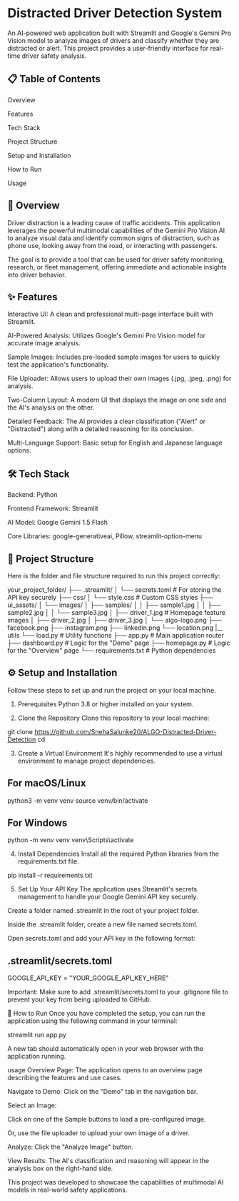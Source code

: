 # Distracted Driver Detection System

An AI-powered web application built with Streamlit and Google's Gemini Pro Vision model to analyze images of drivers and classify whether they are distracted or alert. This project provides a user-friendly interface for real-time driver safety analysis.

## 📋 Table of Contents
Overview

Features

Tech Stack

Project Structure

Setup and Installation

How to Run

Usage

## 🌟 Overview
Driver distraction is a leading cause of traffic accidents. This application leverages the powerful multimodal capabilities of the Gemini Pro Vision AI to analyze visual data and identify common signs of distraction, such as phone use, looking away from the road, or interacting with passengers.

The goal is to provide a tool that can be used for driver safety monitoring, research, or fleet management, offering immediate and actionable insights into driver behavior.

## ✨ Features
Interactive UI: A clean and professional multi-page interface built with Streamlit.

AI-Powered Analysis: Utilizes Google's Gemini Pro Vision model for accurate image analysis.

Sample Images: Includes pre-loaded sample images for users to quickly test the application's functionality.

File Uploader: Allows users to upload their own images (.jpg, .jpeg, .png) for analysis.

Two-Column Layout: A modern UI that displays the image on one side and the AI's analysis on the other.

Detailed Feedback: The AI provides a clear classification ("Alert" or "Distracted") along with a detailed reasoning for its conclusion.

Multi-Language Support: Basic setup for English and Japanese language options.

## 🛠️ Tech Stack
Backend: Python

Frontend Framework: Streamlit

AI Model: Google Gemini 1.5 Flash

Core Libraries: google-generativeai, Pillow, streamlit-option-menu

## 📁 Project Structure
Here is the folder and file structure required to run this project correctly:

your_project_folder/
├── .streamlit/
│   └── secrets.toml        # For storing the API key securely
├── css/
│   └── style.css           # Custom CSS styles
├── ui_assets/
│   └── images/
│       ├── samples/
│       │   ├── sample1.jpg
│       │   ├── sample2.jpg
│       │   └── sample3.jpg
│       ├── driver_1.jpg      # Homepage feature images
│       ├── driver_2.jpg
│       ├── driver_3.jpg
│       └── algo-logo.png
        ├── facebook.png
        ├── instagram.png
        ├── linkedin.png
        └── location.png
|__ utils
    └── load.py             # Utility functions
├── app.py                  # Main application router
├── dashboard.py            # Logic for the "Demo" page
├── homepage.py             # Logic for the "Overview" page
└── requirements.txt        # Python dependencies


## ⚙️ Setup and Installation
Follow these steps to set up and run the project on your local machine.

1. Prerequisites
Python 3.8 or higher installed on your system.

2. Clone the Repository
Clone this repository to your local machine:

git clone https://github.com/SnehaSalunke20/ALGO-Distracted-Driver-Detection
cd <your-repository-folder>

3. Create a Virtual Environment
It's highly recommended to use a virtual environment to manage project dependencies.

## For macOS/Linux
python3 -m venv venv
source venv/bin/activate

## For Windows
python -m venv venv
venv\Scripts\activate

4. Install Dependencies
Install all the required Python libraries from the requirements.txt file.

pip install -r requirements.txt

5. Set Up Your API Key
The application uses Streamlit's secrets management to handle your Google Gemini API key securely.

Create a folder named .streamlit in the root of your project folder.

Inside the .streamlit folder, create a new file named secrets.toml.

Open secrets.toml and add your API key in the following format:

## .streamlit/secrets.toml
GOOGLE_API_KEY = "YOUR_GOOGLE_API_KEY_HERE"

Important: Make sure to add .streamlit/secrets.toml to your .gitignore file to prevent your key from being uploaded to GitHub.

🚀 How to Run
Once you have completed the setup, you can run the application using the following command in your terminal:

streamlit run app.py

A new tab should automatically open in your web browser with the application running.

usage
Overview Page: The application opens to an overview page describing the features and use cases.

Navigate to Demo: Click on the "Demo" tab in the navigation bar.

Select an Image:

Click on one of the Sample buttons to load a pre-configured image.

Or, use the file uploader to upload your own image of a driver.

Analyze: Click the "Analyze Image" button.

View Results: The AI's classification and reasoning will appear in the analysis box on the right-hand side.

This project was developed to showcase the capabilities of multimodal AI models in real-world safety applications.
